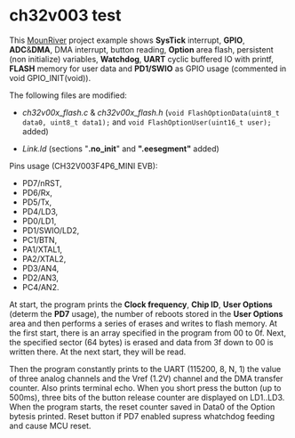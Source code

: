 # ch32v003 testThis [MounRiver](http://www.mounriver.com/) project example shows **SysTick** interrupt, **GPIO**, **ADC**&**DMA**, DMA interrupt, button reading, **Option** area flash, persistent (non initialize) variables, **Watchdog**, **UART** cyclic buffered IO with printf, **FLASH** memory for user data and **PD1/SWIO** as GPIO usage (commented in void GPIO_INIT(void)).The following files are modified:  - *ch32v00x_flash.c* & *ch32v00x_flash.h* (`void FlashOptionData(uint8_t data0, uint8_t data1);` and `void FlashOptionUser(uint16_t user);` added) - *Link.ld* (sections "**.no_init**" and **".eesegment"** added) Pins usage (CH32V003F4P6_MINI EVB): - PD7/nRST, - PD6/Rx, - PD5/Tx, - PD4/LD3, - PD0/LD1, - PD1/SWIO/LD2, - PC1/BTN, - PA1/XTAL1, - PA2/XTAL2, - PD3/AN4, - PD2/AN3, - PC4/AN2.At start, the program prints the **Clock frequency**, **Chip ID**, **User Options** (determ the **PD7** usage), the number of reboots stored in the **User Options** area and then performs a series of erases and writes to flash memory. At the first start, there is an array specified in the program from 00 to 0f. Next, the specified sector (64 bytes) is erased and data from 3f down to 00 is written there. At the next start, they will be read.Then the program constantly prints to the UART (115200, 8, N, 1) the value of three analog channels and the Vref (1.2V) channel and the DMA transfer counter. Also prints terminal echo. When you short press the button (up to 500ms), three bits of the button release counter are displayed on LD1..LD3. When the program starts, the reset counter saved in Data0 of the Option bytesis printed. Reset button if PD7 enabled supress whatchdog feeding and cause MCU reset.